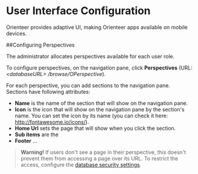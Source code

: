 # User Interface Configuration

Orienteer provides adaptive UI, making Orienteer apps available on mobile devices.

##Configuring Perspectives

The administrator allocates perspectives available for each user role.

To configure perspectives, on the navigation pane, click **Perspectives** (URL: *&lt;databaseURL&gt; /browse/OPerspective*).

For each perspective, you can add sections to the navigation pane. Sections have following attributes:
* **Name** is the name of the section that will show on the navigation pane.
* **Icon** is the icon that will show on the navigation pane by the section's name. You can set the icon by its name (you can check it here: http://fontawesome.io/icons/). 
* **Home Url** sets the page that will show when you click the section.
* **Sub items** are the 
* **Footer** ...

> **Warning!** If users don't see a page in their perspective, this doesn't prevent them from accessing a page over its URL. To restrict the access, configure the [database security settings](https://orienteer.gitbooks.io/orienteer/content/managing_users.html).